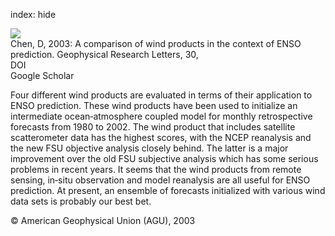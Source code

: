 index: hide

<div class="Citation">
    <div class="Citation-thumb CitationThumb-linked"  data-href="https://doi.org/10.1029/2002gl016121">
      <img src="https://static.claimspace.cloud/climate-study-static/refs/thumbs/14/Chen_2003-thumb.png" />
    </div>

  <div class="Citation-body">
    <div class="Citation-text">Chen, D, 2003: A comparison of wind products in the context of ENSO prediction. <span class="Article-journal">Geophysical Research Letters, </span><span class="Article-volume">30, </span></div>
    <div class="Citation-links">
      <div class="CitationLink" data-href="https://doi.org/10.1029/2002gl016121">
        <div class="CitationLink-icon CitationLink-Doi"></div>
        <div class="CitationLink-text">DOI</div>
      </div>
      <div class="CitationLink" data-href="https://scholar.google.com/scholar?q=10.1029/2002gl016121">
        <div class="CitationLink-icon CitationLink-Scholar"></div>
        <div class="CitationLink-text">Google Scholar</div>
      </div>
    </div>
  </div>
</div>

Four different wind products are evaluated in terms of their application to ENSO prediction. These wind products have been used to initialize an intermediate ocean‐atmosphere coupled model for monthly retrospective forecasts from 1980 to 2002. The wind product that includes satellite scatterometer data has the highest scores, with the NCEP reanalysis and the new FSU objective analysis closely behind. The latter is a major improvement over the old FSU subjective analysis which has some serious problems in recent years. It seems that the wind products from remote sensing, in‐situ observation and model reanalysis are all useful for ENSO prediction. At present, an ensemble of forecasts initialized with various wind data sets is probably our best bet.

<div class="Citation-copy">
&copy; American Geophysical Union (AGU), 2003
</div>